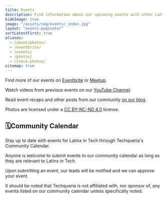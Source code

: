 ```yaml
---
title: Events
description: Find information about our upcoming events with other Latinx in Tech.
hideImage: true
image: "/assets/img/events/_index.jpg"
layout: "events-paginator"
sortLatestFirst: true
aliases:
  - /about/photos/
  - /eventbrite/
  - /events/
  - /photos/
  - /stock-photos/
sitemap: true
---
```


Find more of our events on [Eventbrite](https://techqueria.eventbrite.com) or [Meetup](https://meetup.com/techqueria).

Watch videos from previous events on our [YouTube Channel](https://www.youtube.com/channel/UCUhXR0BOgyqrS1E_Sr4PVjQ).

Read event recaps and other posts from our community [on our blog](/blog/).

Photos are licensed under a [CC BY-NC-ND 4.0](https://creativecommons.org/licenses/by-nc-nd/4.0/) license.

<h2 id="community-calendar"><span class="mr-sm">🗓</span>Community Calendar</h2>

Stay up to date with events for Latinx in Tech through Techqueria's Community Calendar.

Anyone is welcome to submit events to our community calendar as long as they are relevant to Latinx in Tech.

Upon submitting an event, our leads will be notified and we can approve your event.

It should be noted that Techqueria is not affiliated with, nor sponsor of, any events listed on our community calendar unless specifically noted.
